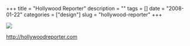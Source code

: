 +++
title = "Hollywood Reporter"
description = ""
tags = []
date = "2008-01-22"
categories = ["design"]
slug = "hollywood-reporter"
+++


 

  <div id="screens-thumbs" class="clearfix">
    <div class="txt-center" id="design-submission"><a href="http://hollywoodreporter.com/"><img id='bluga-thumbnail-1107' class='bluga-thumbnail large' src='/media/bluga/
wt47f2820a69411_0.jpg'/></a></div>  
  </div>   
<p><a href="http://hollywoodreporter.com/">http://hollywoodreporter.com</a></p>




